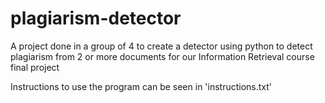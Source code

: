 # plagiarism-detector
A project done in a group of 4 to create a detector using python to detect plagiarism from 2 or more documents for our Information Retrieval course final project

Instructions to use the program can be seen in 'instructions.txt'
